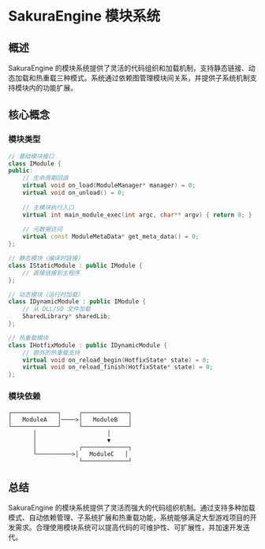 # SakuraEngine 模块系统

## 概述

SakuraEngine 的模块系统提供了灵活的代码组织和加载机制，支持静态链接、动态加载和热重载三种模式。系统通过依赖图管理模块间关系，并提供子系统机制支持模块内的功能扩展。

## 核心概念

### 模块类型

```cpp
// 基础模块接口
class IModule {
public:
    // 生命周期回调
    virtual void on_load(ModuleManager* manager) = 0;
    virtual void on_unload() = 0;
    
    // 主模块执行入口
    virtual int main_module_exec(int argc, char** argv) { return 0; }
    
    // 元数据访问
    virtual const ModuleMetaData* get_meta_data() = 0;
};

// 静态模块（编译时链接）
class IStaticModule : public IModule {
    // 直接链接到主程序
};

// 动态模块（运行时加载）
class IDynamicModule : public IModule {
    // 从 DLL/SO 文件加载
    SharedLibrary* sharedLib;
};

// 热重载模块
class IHotfixModule : public IDynamicModule {
    // 额外的热重载支持
    virtual void on_reload_begin(HotfixState* state) = 0;
    virtual void on_reload_finish(HotfixState* state) = 0;
};
```

### 模块依赖

```
┌─────────────┐     ┌─────────────┐
│   ModuleA   │────>│   ModuleB   │
└─────────────┘     └─────────────┘
       │                    │
       │                    ▼
       │            ┌─────────────┐
       └──────────>│   ModuleC   │
                    └─────────────┘
```

## 总结

SakuraEngine 的模块系统提供了灵活而强大的代码组织机制。通过支持多种加载模式、自动依赖管理、子系统扩展和热重载功能，系统能够满足大型游戏项目的开发需求。合理使用模块系统可以提高代码的可维护性、可扩展性，并加速开发迭代。